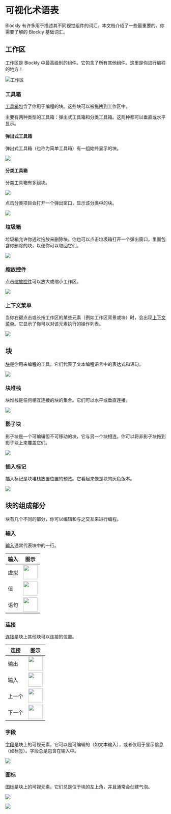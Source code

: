 # 可视化术语表

Blockly 有许多用于描述其不同视觉组件的词汇。本文档介绍了一些最重要的、你需要了解的 Blockly 基础词汇。

## 工作区

工作区是 Blockly 中最高级别的组件。它包含了所有其他组件。这里是你进行编程的地方！

![工作区](/static/images/glossary/workspace.png)

### 工具箱

[工具箱](/guides/configure/toolbox)包含了你用于编程的块。这些块可以被拖拽到工作区中。

主要有两种类型的工具箱：弹出式工具箱和分类工具箱。这两种都可以垂直或水平显示。

#### 弹出式工具箱

弹出式工具箱（也称为简单工具箱）有一组始终显示的块。

![](/static/images/glossary/flyout-toolbox.png)

#### 分类工具箱

分类工具箱有多组块。

![](/static/images/glossary/category-toolbox.png)

点击分类项目会打开一个弹出窗口，显示该分类中的块。

![](/static/images/glossary/category-with-flyout-toolbox.png)

### 垃圾箱

垃圾箱允许你通过拖放来删除块。你也可以点击垃圾箱打开一个弹出窗口，里面包含你删除的块，以便你可以取回它们。

![](/static/images/glossary/trashcan.png)

### 缩放控件

点击[缩放控件](/guides/configure/zoom)可以放大或缩小工作区。

![](/static/images/glossary/zoom-controls.png)

### 上下文菜单

当你右键点击或长按工作区的某些元素（例如工作区背景或块）时，会出现[上下文菜单](/guides/configure/context-menus)。它显示了你可以对该元素执行的操作列表。

![](/static/images/glossary//context-menu.png)

## 块

[块](/guides/create-custom-blocks/define-blocks)是你用来编程的工具。它们代表了文本编程语言中的表达式和语句。

![](/static/images/glossary/blocks.png)

### 块堆栈

块堆栈是任何相互连接的块的集合。它们可以水平或垂直连接。

![](/static/images/glossary/block-stack.png)

### 影子块

影子块是一个可编辑但不可移动的块，它与另一个块相连。你可以将非影子块拖到影子块上来覆盖它们。

![](/static/images/glossary/shadow-blocks.png)

### 插入标记

插入标记是块堆栈放置位置的预览。它看起来像是块的灰色版本。

![](/static/images/glossary/insertion-marker.png)

## 块的组成部分

块有几个不同的部分，你可以编辑和与之交互来进行编程。

### 输入

[输入](/guides/create-custom-blocks/inputs/overview#inputs)通常代表块中的一行。

| 输入 | 图示                                                                    |
| ---- | ----------------------------------------------------------------------- |
| 虚拟 | <img src="/static/images/connections/dummy-input.png" width="45"/>      |
| 值   | <img src="/static/images/connections/input-connection.png" width="45"/> |
| 语句 | <img src="/static/images/connections/statement-input.png" width="45"/>  |

### 连接

[连接](/guides/create-custom-blocks/inputs/overview#connections)是块上其他块可以连接的位置。

| 连接   | 图示                                                                       |
| ------ | -------------------------------------------------------------------------- |
| 输出   | <img src="/static/images/connections/output-connection.png" width="45"/>   |
| 输入   | <img src="/static/images/connections/input-connection.png" width="45"/>    |
| 上一个 | <img src="/static/images/connections/previous-connection.png" width="45"/> |
| 下一个 | <img src="/static/images/connections/next-connection.png" width="45"/>     |

### 字段

[字段](/guides/create-custom-blocks/fields/overview)是块上的可视元素。它可以是可编辑的（如文本输入），或者仅用于显示信息（如标签）。字段总是包含在输入中。

![](/static/images/glossary/fields.png)

### 图标

[图标](/guides/create-custom-blocks/icons/overview)是块上的可视元素。它们总是位于块的左上角，并且通常会创建气泡。

![](/static/images/glossary/icons.png)

![](/static/images/bubbles/bubbles.png)
